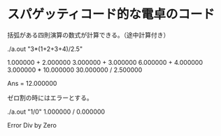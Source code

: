  # スパゲッティコード的な電卓のコード

括弧がある四則演算の数式が計算できる。（途中計算付き）

./a.out "3*(1+2+3+4)/2.5"

1.000000 + 2.000000
3.000000 + 3.000000
6.000000 + 4.000000
3.000000 * 10.000000
30.000000 / 2.500000

Ans = 12.000000


ゼロ割の時にはエラーとする。

./a.out "1/0"
1.000000 / 0.000000

Error Div by Zero
